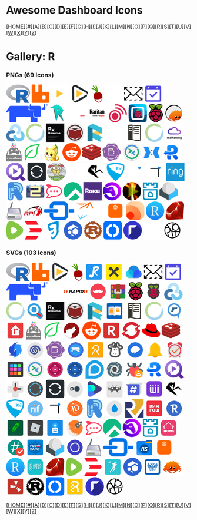 # Awesome Dashboard Icons

[[HOME](..)][[#](gallery.md)][[A](gallery-a.md)][[B](gallery-b.md)][[C](gallery-c.md)][[D](gallery-d.md)][[E](gallery-e.md)][[F](gallery-f.md)][[G](gallery-g.md)][[H](gallery-h.md)][[I](gallery-i.md)][[J](gallery-j.md)][[K](gallery-k.md)][[L](gallery-l.md)][[M](gallery-m.md)][[N](gallery-n.md)][[O](gallery-o.md)][[P](gallery-p.md)][[Q](gallery-q.md)][[R](gallery-r.md)][[S](gallery-s.md)][[T](gallery-t.md)][[U](gallery-u.md)][[V](gallery-v.md)][[W](gallery-w.md)][[X](gallery-x.md)][[Y](gallery-y.md)][[Z](gallery-z.md)]

# Gallery: R

### PNGs (69 Icons)

<img src="../icons/r.png" alt="r" height="50"> <img src="../icons/rabbitmq.png" alt="rabbitmq" height="50"> <img src="../icons/radarr-light.png" alt="radarr-light" height="50"> <img src="../icons/radarr.png" alt="radarr" height="50"> <img src="../icons/radicale.png" alt="radicale" height="50"> <img src="../icons/rainloop-light.png" alt="rainloop-light" height="50"> <img src="../icons/rainloop.png" alt="rainloop" height="50"> <img src="../icons/rallly.png" alt="rallly" height="50"> <img src="../icons/rancher.png" alt="rancher" height="50"> <img src="../icons/raneto.png" alt="raneto" height="50"> <img src="../icons/raritan-light.png" alt="raritan-light" height="50"> <img src="../icons/raritan.png" alt="raritan" height="50"> <img src="../icons/raspap.png" alt="raspap" height="50"> <img src="../icons/raspberrymatic.png" alt="raspberrymatic" height="50"> <img src="../icons/raspberrypi.png" alt="raspberrypi" height="50"> <img src="../icons/rathole.png" alt="rathole" height="50"> <img src="../icons/rclone.png" alt="rclone" height="50"> <img src="../icons/rdt-client.png" alt="rdt-client" height="50"> <img src="../icons/reactive-resume.png" alt="reactive-resume" height="50"> <img src="../icons/readarr.png" alt="readarr" height="50"> <img src="../icons/readeck.png" alt="readeck" height="50"> <img src="../icons/readthedocs-light.png" alt="readthedocs-light" height="50"> <img src="../icons/readthedocs.png" alt="readthedocs" height="50"> <img src="../icons/real-debrid.png" alt="real-debrid" height="50"> <img src="../icons/realhosting.png" alt="realhosting" height="50"> <img src="../icons/recalbox.png" alt="recalbox" height="50"> <img src="../icons/recipesage.png" alt="recipesage" height="50"> <img src="../icons/recipya.png" alt="recipya" height="50"> <img src="../icons/reddit.png" alt="reddit" height="50"> <img src="../icons/redis.png" alt="redis" height="50"> <img src="../icons/rekor.png" alt="rekor" height="50"> <img src="../icons/remmina.png" alt="remmina" height="50"> <img src="../icons/remotely.png" alt="remotely" height="50"> <img src="../icons/requestly.png" alt="requestly" height="50"> <img src="../icons/requestrr.png" alt="requestrr" height="50"> <img src="../icons/resiliosync.png" alt="resiliosync" height="50"> <img src="../icons/restic.png" alt="restic" height="50"> <img src="../icons/rhasspy-light.png" alt="rhasspy-light" height="50"> <img src="../icons/rhasspy.png" alt="rhasspy" height="50"> <img src="../icons/rhodecode.png" alt="rhodecode" height="50"> <img src="../icons/rimgo-light.png" alt="rimgo-light" height="50"> <img src="../icons/rimgo.png" alt="rimgo" height="50"> <img src="../icons/ring.png" alt="ring" height="50"> <img src="../icons/riot.png" alt="riot" height="50"> <img src="../icons/risk-of-rain-2.png" alt="risk-of-rain-2" height="50"> <img src="../icons/rocketchat.png" alt="rocketchat" height="50"> <img src="../icons/rocky-linux.png" alt="rocky-linux" height="50"> <img src="../icons/roku.png" alt="roku" height="50"> <img src="../icons/romm.png" alt="romm" height="50"> <img src="../icons/rompya.png" alt="rompya" height="50"> <img src="../icons/rook.png" alt="rook" height="50"> <img src="../icons/roundcube.png" alt="roundcube" height="50"> <img src="../icons/router.png" alt="router" height="50"> <img src="../icons/rpi-monitor.png" alt="rpi-monitor" height="50"> <img src="../icons/rport.png" alt="rport" height="50"> <img src="../icons/rspamd.png" alt="rspamd" height="50"> <img src="../icons/rss-bridge.png" alt="rss-bridge" height="50"> <img src="../icons/rsshub.png" alt="rsshub" height="50"> <img src="../icons/rstudio.png" alt="rstudio" height="50"> <img src="../icons/ruby.png" alt="ruby" height="50"> <img src="../icons/rumble.png" alt="rumble" height="50"> <img src="../icons/rundeck.png" alt="rundeck" height="50"> <img src="../icons/runeaudio.png" alt="runeaudio" height="50"> <img src="../icons/runonflux.png" alt="runonflux" height="50"> <img src="../icons/rust.png" alt="rust" height="50"> <img src="../icons/rustdesk.png" alt="rustdesk" height="50"> <img src="../icons/rutorrent.png" alt="rutorrent" height="50"> <img src="../icons/ryot-light.png" alt="ryot-light" height="50"> <img src="../icons/ryot.png" alt="ryot" height="50">

### SVGs (103 Icons)

<img src="../icons/r.svg" alt="r" height="50"> <img src="../icons/rabbitmq.svg" alt="rabbitmq" height="50"> <img src="../icons/radarr.svg" alt="radarr" height="50"> <img src="../icons/radicale.svg" alt="radicale" height="50"> <img src="../icons/radiotunes.svg" alt="radiotunes" height="50"> <img src="../icons/raiffeisen.svg" alt="raiffeisen" height="50"> <img src="../icons/raindrop.svg" alt="raindrop" height="50"> <img src="../icons/rainloop.svg" alt="rainloop" height="50"> <img src="../icons/rallly.svg" alt="rallly" height="50"> <img src="../icons/rancher.svg" alt="rancher" height="50"> <img src="../icons/rapid7-light.svg" alt="rapid7-light" height="50"> <img src="../icons/rapid7.svg" alt="rapid7" height="50"> <img src="../icons/rappi.svg" alt="rappi" height="50"> <img src="../icons/rar.svg" alt="rar" height="50"> <img src="../icons/raspberrypi.svg" alt="raspberrypi" height="50"> <img src="../icons/raspcontroller.svg" alt="raspcontroller" height="50"> <img src="../icons/rclone.svg" alt="rclone" height="50"> <img src="../icons/rdt-client.svg" alt="rdt-client" height="50"> <img src="../icons/reactive-fast-search.svg" alt="reactive-fast-search" height="50"> <img src="../icons/reactive-resume.svg" alt="reactive-resume" height="50"> <img src="../icons/readarr.svg" alt="readarr" height="50"> <img src="../icons/readeck.svg" alt="readeck" height="50"> <img src="../icons/readera.svg" alt="readera" height="50"> <img src="../icons/readthedocs.svg" alt="readthedocs" height="50"> <img src="../icons/real-debrid.svg" alt="real-debrid" height="50"> <img src="../icons/real-player.svg" alt="real-player" height="50"> <img src="../icons/realtor-com.svg" alt="realtor-com" height="50"> <img src="../icons/recalbox.svg" alt="recalbox" height="50"> <img src="../icons/recipesage.svg" alt="recipesage" height="50"> <img src="../icons/red-moon.svg" alt="red-moon" height="50"> <img src="../icons/reddit.svg" alt="reddit" height="50"> <img src="../icons/redfin.svg" alt="redfin" height="50"> <img src="../icons/redhat-openshift.svg" alt="redhat-openshift" height="50"> <img src="../icons/redhat.svg" alt="redhat" height="50"> <img src="../icons/redis.svg" alt="redis" height="50"> <img src="../icons/redream.svg" alt="redream" height="50"> <img src="../icons/reicast.svg" alt="reicast" height="50"> <img src="../icons/rekor.svg" alt="rekor" height="50"> <img src="../icons/relay-pro.svg" alt="relay-pro" height="50"> <img src="../icons/relive.svg" alt="relive" height="50"> <img src="../icons/rememberthemilk.svg" alt="rememberthemilk" height="50"> <img src="../icons/remind.svg" alt="remind" height="50"> <img src="../icons/reminder.svg" alt="reminder" height="50"> <img src="../icons/reminders.svg" alt="reminders" height="50"> <img src="../icons/remixlive.svg" alt="remixlive" height="50"> <img src="../icons/remmina.svg" alt="remmina" height="50"> <img src="../icons/remote-lg.svg" alt="remote-lg" height="50"> <img src="../icons/remote-tv.svg" alt="remote-tv" height="50"> <img src="../icons/reolink.svg" alt="reolink" height="50"> <img src="../icons/repl-it.svg" alt="repl-it" height="50"> <img src="../icons/reportador-vlc.svg" alt="reportador-vlc" height="50"> <img src="../icons/requestly.svg" alt="requestly" height="50"> <img src="../icons/requestrr.svg" alt="requestrr" height="50"> <img src="../icons/rescuetime.svg" alt="rescuetime" height="50"> <img src="../icons/resilio-sync.svg" alt="resilio-sync" height="50"> <img src="../icons/resiliosync.svg" alt="resiliosync" height="50"> <img src="../icons/resplash.svg" alt="resplash" height="50"> <img src="../icons/retro-music.svg" alt="retro-music" height="50"> <img src="../icons/retroarch.svg" alt="retroarch" height="50"> <img src="../icons/revolution-irc.svg" alt="revolution-irc" height="50"> <img src="../icons/rewire.svg" alt="rewire" height="50"> <img src="../icons/rhasspy.svg" alt="rhasspy" height="50"> <img src="../icons/rhodecode.svg" alt="rhodecode" height="50"> <img src="../icons/rif-is-fun.svg" alt="rif-is-fun" height="50"> <img src="../icons/rimgo.svg" alt="rimgo" height="50"> <img src="../icons/ringid.svg" alt="ringid" height="50"> <img src="../icons/riot.svg" alt="riot" height="50"> <img src="../icons/ripple.svg" alt="ripple" height="50"> <img src="../icons/riscv.svg" alt="riscv" height="50"> <img src="../icons/rive-gauche.svg" alt="rive-gauche" height="50"> <img src="../icons/robin.svg" alt="robin" height="50"> <img src="../icons/robinhood.svg" alt="robinhood" height="50"> <img src="../icons/roblox.svg" alt="roblox" height="50"> <img src="../icons/robokiller.svg" alt="robokiller" height="50"> <img src="../icons/rocket-browser.svg" alt="rocket-browser" height="50"> <img src="../icons/rocketchat.svg" alt="rocketchat" height="50"> <img src="../icons/rocky-linux.svg" alt="rocky-linux" height="50"> <img src="../icons/romm.svg" alt="romm" height="50"> <img src="../icons/rook.svg" alt="rook" height="50"> <img src="../icons/room-planner.svg" alt="room-planner" height="50"> <img src="../icons/root-checker.svg" alt="root-checker" height="50"> <img src="../icons/rosnalog.svg" alt="rosnalog" height="50"> <img src="../icons/roundcube.svg" alt="roundcube" height="50"> <img src="../icons/rounz.svg" alt="rounz" height="50"> <img src="../icons/router.svg" alt="router" height="50"> <img src="../icons/rport.svg" alt="rport" height="50"> <img src="../icons/rs-file-manager.svg" alt="rs-file-manager" height="50"> <img src="../icons/rss-bridge.svg" alt="rss-bridge" height="50"> <img src="../icons/rstudio.svg" alt="rstudio" height="50"> <img src="../icons/ruangguru.svg" alt="ruangguru" height="50"> <img src="../icons/ruby.svg" alt="ruby" height="50"> <img src="../icons/rumble.svg" alt="rumble" height="50"> <img src="../icons/rundeck.svg" alt="rundeck" height="50"> <img src="../icons/runkeeper.svg" alt="runkeeper" height="50"> <img src="../icons/runonflux.svg" alt="runonflux" height="50"> <img src="../icons/russian-post.svg" alt="russian-post" height="50"> <img src="../icons/rust-crab.svg" alt="rust-crab" height="50"> <img src="../icons/rust-game.svg" alt="rust-game" height="50"> <img src="../icons/rust.svg" alt="rust" height="50"> <img src="../icons/rustdesk.svg" alt="rustdesk" height="50"> <img src="../icons/rutaxi.svg" alt="rutaxi" height="50"> <img src="../icons/rutorrent.svg" alt="rutorrent" height="50"> <img src="../icons/ryot.svg" alt="ryot" height="50">

[[HOME](..)][[#](gallery.md)][[A](gallery-a.md)][[B](gallery-b.md)][[C](gallery-c.md)][[D](gallery-d.md)][[E](gallery-e.md)][[F](gallery-f.md)][[G](gallery-g.md)][[H](gallery-h.md)][[I](gallery-i.md)][[J](gallery-j.md)][[K](gallery-k.md)][[L](gallery-l.md)][[M](gallery-m.md)][[N](gallery-n.md)][[O](gallery-o.md)][[P](gallery-p.md)][[Q](gallery-q.md)][[R](gallery-r.md)][[S](gallery-s.md)][[T](gallery-t.md)][[U](gallery-u.md)][[V](gallery-v.md)][[W](gallery-w.md)][[X](gallery-x.md)][[Y](gallery-y.md)][[Z](gallery-z.md)]

